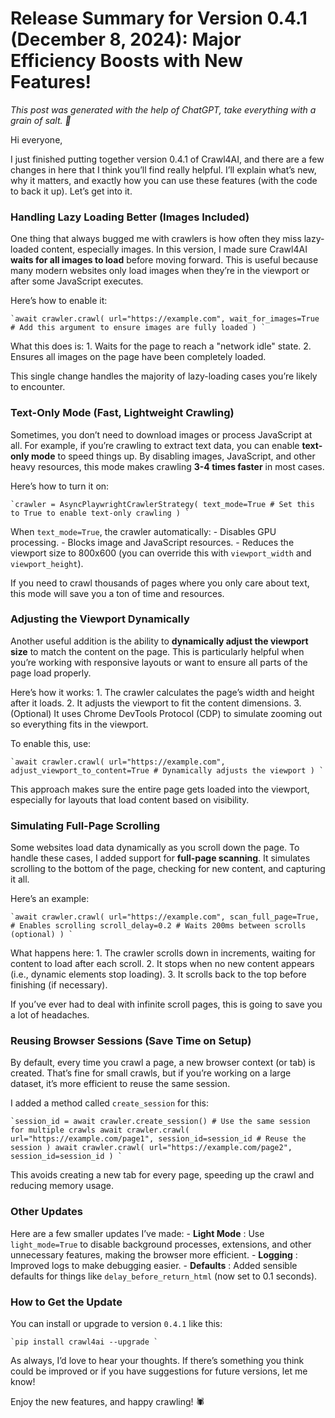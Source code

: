 # Release Summary for Version 0.4.1 (December 8, 2024): Major Efficiency Boosts with New Features!

_This post was generated with the help of ChatGPT, take everything with a grain of salt. 🧂_

Hi everyone,

I just finished putting together version 0.4.1 of Crawl4AI, and there are a few changes in here that I think you’ll find really helpful. I’ll explain what’s new, why it matters, and exactly how you can use these features (with the code to back it up). Let’s get into it.

### Handling Lazy Loading Better (Images Included)

One thing that always bugged me with crawlers is how often they miss lazy-loaded content, especially images. In this version, I made sure Crawl4AI **waits for all images to load** before moving forward. This is useful because many modern websites only load images when they’re in the viewport or after some JavaScript executes.

Here’s how to enable it:

```
`await crawler.crawl( url="https://example.com", wait_for_images=True # Add this argument to ensure images are fully loaded ) `
```

What this does is: 1. Waits for the page to reach a "network idle" state. 2. Ensures all images on the page have been completely loaded.

This single change handles the majority of lazy-loading cases you’re likely to encounter.

### Text-Only Mode (Fast, Lightweight Crawling)

Sometimes, you don’t need to download images or process JavaScript at all. For example, if you’re crawling to extract text data, you can enable **text-only mode** to speed things up. By disabling images, JavaScript, and other heavy resources, this mode makes crawling **3-4 times faster** in most cases.

Here’s how to turn it on:

```
`crawler = AsyncPlaywrightCrawlerStrategy( text_mode=True # Set this to True to enable text-only crawling ) `
```

When `text_mode=True`, the crawler automatically: - Disables GPU processing. - Blocks image and JavaScript resources. - Reduces the viewport size to 800x600 (you can override this with `viewport_width` and `viewport_height`).

If you need to crawl thousands of pages where you only care about text, this mode will save you a ton of time and resources.

### Adjusting the Viewport Dynamically

Another useful addition is the ability to **dynamically adjust the viewport size** to match the content on the page. This is particularly helpful when you’re working with responsive layouts or want to ensure all parts of the page load properly.

Here’s how it works: 1. The crawler calculates the page’s width and height after it loads. 2. It adjusts the viewport to fit the content dimensions. 3. (Optional) It uses Chrome DevTools Protocol (CDP) to simulate zooming out so everything fits in the viewport.

To enable this, use:

```
`await crawler.crawl( url="https://example.com", adjust_viewport_to_content=True # Dynamically adjusts the viewport ) `
```

This approach makes sure the entire page gets loaded into the viewport, especially for layouts that load content based on visibility.

### Simulating Full-Page Scrolling

Some websites load data dynamically as you scroll down the page. To handle these cases, I added support for **full-page scanning**. It simulates scrolling to the bottom of the page, checking for new content, and capturing it all.

Here’s an example:

```
`await crawler.crawl( url="https://example.com", scan_full_page=True, # Enables scrolling scroll_delay=0.2 # Waits 200ms between scrolls (optional) ) `
```

What happens here: 1. The crawler scrolls down in increments, waiting for content to load after each scroll. 2. It stops when no new content appears (i.e., dynamic elements stop loading). 3. It scrolls back to the top before finishing (if necessary).

If you’ve ever had to deal with infinite scroll pages, this is going to save you a lot of headaches.

### Reusing Browser Sessions (Save Time on Setup)

By default, every time you crawl a page, a new browser context (or tab) is created. That’s fine for small crawls, but if you’re working on a large dataset, it’s more efficient to reuse the same session.

I added a method called `create_session` for this:

```
`session_id = await crawler.create_session() # Use the same session for multiple crawls await crawler.crawl( url="https://example.com/page1", session_id=session_id # Reuse the session ) await crawler.crawl( url="https://example.com/page2", session_id=session_id ) `
```

This avoids creating a new tab for every page, speeding up the crawl and reducing memory usage.

### Other Updates

Here are a few smaller updates I’ve made: - **Light Mode** : Use `light_mode=True` to disable background processes, extensions, and other unnecessary features, making the browser more efficient. - **Logging** : Improved logs to make debugging easier. - **Defaults** : Added sensible defaults for things like `delay_before_return_html` (now set to 0.1 seconds).

### How to Get the Update

You can install or upgrade to version `0.4.1` like this:

```
`pip install crawl4ai --upgrade `
```

As always, I’d love to hear your thoughts. If there’s something you think could be improved or if you have suggestions for future versions, let me know!

Enjoy the new features, and happy crawling! 🕷️
